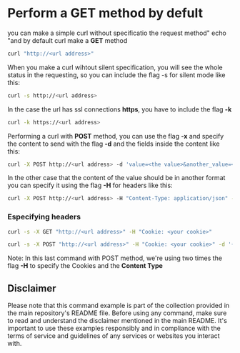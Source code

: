 Perform a **GET** method by defult
==

you can make a simple curl without specificatio the request method"
echo "and by default curl make a **GET** method
```bash
curl "http://<url address>"
```
When you make a curl wihtout silent specification, you will see the
whole status in the requesting, so you can include the flag -s for
silent mode like this:

```bash
curl -s http://<url address>
```



In the case the url has ssl connections **https**, you have to include the 
flag **-k**

```bash
curl -k https://<url address>
```

Performing a curl with **POST** method, you can use the flag **-x**
and specify the content to send with the flag **-d** and the fields
inside the content like this:


```bash
curl -X POST http://<url address> -d 'value=<the value>&another_value=<the another value>'
```

In the other case that the content of the value should be in 
another format you can specify it using the flag **-H** for headers
like this:

```bash
curl -X POST http://<url address> -H "Content-Type: application/json" -d '{"value":"<your value>", "another_value":"<your another value>"}'
```


### Especifying headers
```bash
curl -s -X GET "http://<url address>" -H "Cookie: <your cookie>"
```

```bash
curl -s -X POST "http://<url address>" -H "Cookie: <your cookie>" -d '{"value":"<your value>"}' -H "Content-Type: application/json"
```
Note: In this last command with POST method, we're using two times the
flag **-H** to specify the Cookies and the **Content Type**





## Disclaimer

Please note that this command example is part of the collection provided in the main repository's README file. Before using any command, make sure to read and understand the disclaimer mentioned in the main README. It's important to use these examples responsibly and in compliance with the terms of service and guidelines of any services or websites you interact with.
